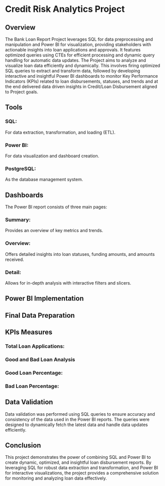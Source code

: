 # Credit Risk Analytics Project
## Overview
The Bank Loan Report Project leverages SQL for data preprocessing and manipulation and Power BI for visualization, providing stakeholders with actionable insights into loan applications and approvals. It features optimized queries using CTEs for efficient processing and dynamic query handling for automatic data updates. The Project aims to analyze and visualize loan data efficiently and dynamically. This involves firing optimized SQL queries to extract and transform data, followed by developing interactive and insightful Power BI dashboards to monitor Key Performance Indicators (KPIs) related to loan disbursements, statuses, and trends and at the end delivered data driven insights in Credit/Loan Disbursement aligned to Project goals.

## Tools
### SQL: 
For data extraction, transformation, and loading (ETL).
### Power BI: 
For data visualization and dashboard creation.
### PostgreSQL: 
As the database management system.

## Dashboards
The Power BI report consists of three main pages:
### Summary: 
Provides an overview of key metrics and trends.
### Overview: 
Offers detailed insights into loan statuses, funding amounts, and amounts received.
### Detail: 
Allows for in-depth analysis with interactive filters and slicers.

## Power BI Implementation

## Final Data Preparation

## KPIs Measures
### Total Loan Applications:
### Good and Bad Loan Analysis
### Good Loan Percentage:
### Bad Loan Percentage:

## Data Validation
Data validation was performed using SQL queries to ensure accuracy and consistency of the data used in the Power BI reports. The queries were designed to dynamically fetch the latest data and handle data updates efficiently.

## Conclusion
This project demonstrates the power of combining SQL and Power BI to create dynamic, optimized, and insightful loan disbursement reports. By leveraging SQL for robust data extraction and transformation, and Power BI for interactive visualizations, the project provides a comprehensive solution for monitoring and analyzing loan data effectively.
